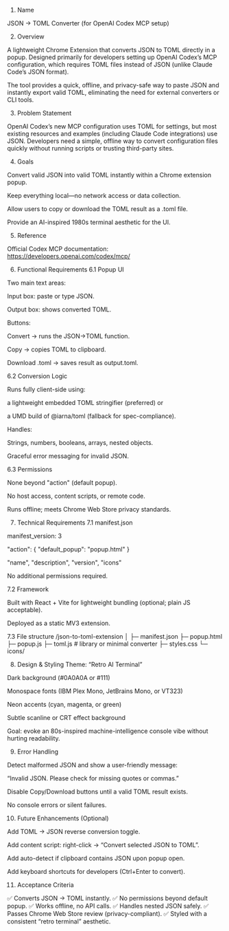 1. Name

JSON → TOML Converter (for OpenAI Codex MCP setup)

2. Overview

A lightweight Chrome Extension that converts JSON to TOML directly in a popup.
Designed primarily for developers setting up OpenAI Codex’s MCP configuration, which requires TOML files instead of JSON (unlike Claude Code’s JSON format).

The tool provides a quick, offline, and privacy-safe way to paste JSON and instantly export valid TOML, eliminating the need for external converters or CLI tools.

3. Problem Statement

OpenAI Codex’s new MCP configuration uses TOML for settings, but most existing resources and examples (including Claude Code integrations) use JSON.
Developers need a simple, offline way to convert configuration files quickly without running scripts or trusting third-party sites.

4. Goals

Convert valid JSON into valid TOML instantly within a Chrome extension popup.

Keep everything local—no network access or data collection.

Allow users to copy or download the TOML result as a .toml file.

Provide an AI-inspired 1980s terminal aesthetic for the UI.

5. Reference

Official Codex MCP documentation:
https://developers.openai.com/codex/mcp/

6. Functional Requirements
6.1 Popup UI

Two main text areas:

Input box: paste or type JSON.

Output box: shows converted TOML.

Buttons:

Convert → runs the JSON→TOML function.

Copy → copies TOML to clipboard.

Download .toml → saves result as output.toml.

6.2 Conversion Logic

Runs fully client-side using:

a lightweight embedded TOML stringifier (preferred) or

a UMD build of @iarna/toml (fallback for spec-compliance).

Handles:

Strings, numbers, booleans, arrays, nested objects.

Graceful error messaging for invalid JSON.

6.3 Permissions

None beyond "action" (default popup).

No host access, content scripts, or remote code.

Runs offline; meets Chrome Web Store privacy standards.

7. Technical Requirements
7.1 manifest.json

manifest_version: 3

"action": { "default_popup": "popup.html" }

"name", "description", "version", "icons"

No additional permissions required.

7.2 Framework

Built with React + Vite for lightweight bundling (optional; plain JS acceptable).

Deployed as a static MV3 extension.

7.3 File structure
/json-to-toml-extension
│
├─ manifest.json
├─ popup.html
├─ popup.js
├─ toml.js      # library or minimal converter
├─ styles.css
└─ icons/

8. Design & Styling
Theme: “Retro AI Terminal”

Dark background (#0A0A0A or #111)

Monospace fonts (IBM Plex Mono, JetBrains Mono, or VT323)

Neon accents (cyan, magenta, or green)

Subtle scanline or CRT effect background

Goal: evoke an 80s-inspired machine-intelligence console vibe without hurting readability.

9. Error Handling

Detect malformed JSON and show a user-friendly message:

“Invalid JSON. Please check for missing quotes or commas.”

Disable Copy/Download buttons until a valid TOML result exists.

No console errors or silent failures.

10. Future Enhancements (Optional)

Add TOML → JSON reverse conversion toggle.

Add content script: right-click → “Convert selected JSON to TOML”.

Add auto-detect if clipboard contains JSON upon popup open.

Add keyboard shortcuts for developers (Ctrl+Enter to convert).

11. Acceptance Criteria

✅ Converts JSON → TOML instantly.
✅ No permissions beyond default popup.
✅ Works offline, no API calls.
✅ Handles nested JSON safely.
✅ Passes Chrome Web Store review (privacy-compliant).
✅ Styled with a consistent “retro terminal” aesthetic.